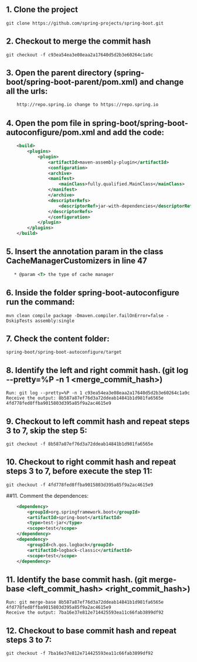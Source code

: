  ## 1. Clone the project 
    git clone https://github.com/spring-projects/spring-boot.git

## 2. Checkout to merge the commit hash
    git checkout -f c93ea54ea3e08eaa2a17640d5d2b3e60264c1a9c

## 3. Open the parent directory (spring-boot/spring-boot-parent/pom.xml) and change all the urls:
```xml
    http://repo.spring.io change to https://repo.spring.io
```

## 4. Open the pom file in **spring-boot/spring-boot-autoconfigure/pom.xml** and add the code:
```xml
    <build>
        <plugins>
            <plugin>
                <artifactId>maven-assembly-plugin</artifactId> 
                <configuration> 
                <archive> 
                <manifest> 
                    <mainClass>fully.qualified.MainClass</mainClass> 
                </manifest> 
                </archive> 
                <descriptorRefs> 
                    <descriptorRef>jar-with-dependencies</descriptorRef> 
                </descriptorRefs> 
                </configuration> 
            </plugin>
        </plugins>
    </build>
```

## 5. Insert the annotation param in the class **CacheManagerCustomizers** in line 47 
```xml
   * @param <T> the type of cache manager
```

## 6. Inside the folder  **spring-boot-autoconfigure** run the command:
    mvn clean compile package -Dmaven.compiler.failOnError=false -DskipTests assembly:single

## 7. Check the content folder: 
    spring-boot/spring-boot-autoconfigure/target

## 8. Identify the left and right commit hash. (git log --pretty=%P -n 1 <merge_commit_hash>)
    Run: git log --pretty=%P -n 1 c93ea54ea3e08eaa2a17640d5d2b3e60264c1a9c 
    Receive the output: 8b587a87ef76d3a72ddeab14841b1d981fa6565e 4fd778fed8ffba9015803d395a85f9a2ac4615e9 

## 9. Checkout to left commit hash and repeat steps 3 to 7, skip the step 5:
    git checkout -f 8b587a87ef76d3a72ddeab14841b1d981fa6565e

## 10. Checkout to right commit hash and repeat steps 3 to 7, before execute the step 11:
    git checkout -f 4fd778fed8ffba9015803d395a85f9a2ac4615e9

##11. Comment the dependences:
```xml
    <dependency>
        <groupId>org.springframework.boot</groupId>
        <artifactId>spring-boot</artifactId>
        <type>test-jar</type>
        <scope>test</scope>
    </dependency>
    <dependency>
        <groupId>ch.qos.logback</groupId>
        <artifactId>logback-classic</artifactId>
        <scope>test</scope>
    </dependency>
```

## 11. Identify the base commit hash. (git merge-base <left_commit_hash> <right_commit_hash>)
    Run: git merge-base 8b587a87ef76d3a72ddeab14841b1d981fa6565e 4fd778fed8ffba9015803d395a85f9a2ac4615e9 
    Receive the output: 7ba16e37e812e714425593ea11c66fab3899df92  

## 12. Checkout to base commit hash and repeat steps 3 to 7:
    git checkout -f 7ba16e37e812e714425593ea11c66fab3899df92